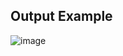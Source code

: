 ## Output Example
![image](https://github.com/user-attachments/assets/ac5aef61-0359-4802-80ef-be3f93f4dbc8)
